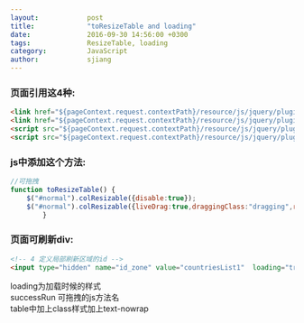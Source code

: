 ```yaml
---
layout:            post
title:             "toResizeTable and loading"
date:              2016-09-30 14:56:00 +0300
tags:              ResizeTable, loading  
category:          JavaScript
author:            sjiang
---
```


### 页面引用这4种:
```html	
<link href="${pageContext.request.contextPath}/resource/js/jquery/plugin/loading/css/loading.css" rel="stylesheet">
<link href="${pageContext.request.contextPath}/resource/js/jquery/plugin/colresizable/css/main.css" rel="stylesheet">
<script src="${pageContext.request.contextPath}/resource/js/jquery/plugin/loading/CommonPerson.js"></script>
<script src="${pageContext.request.contextPath}/resource/js/jquery/plugin/colresizable/colResizable-1.6.min.js"></script>
```

### js中添加这个方法:
```javascript
//可拖拽
function toResizeTable() {
	$("#normal").colResizable({disable:true});
	$("#normal").colResizable({liveDrag:true,draggingClass:"dragging",resizeMode:'fit',gripInnerHtml:"<div class='grip'></div>"});
		}
```
	
### 页面可刷新div:
```html
<!-- 4 定义局部刷新区域的id -->
<input type="hidden" name="id_zone" value="countriesList1"  loading="true" successRun="toResizeTable">
```

loading为加载时候的样式  
successRun 可拖拽的js方法名  
table中加上class样式加上text-nowrap



